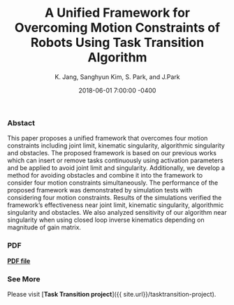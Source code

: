 ﻿---
published: true
layout: post
title: A Unified Framework for Overcoming Motion Constraints of Robots Using Task Transition Algorithm
author: K. Jang, Sanghyun Kim, S. Park, and J.Park
name: Journal of Korea Robotics Society
state: accepted 
year: 2018
vol: 3
pp: 129-141
issue: 2
type: Domestic_journal
date:   2018-06-01 7:00:00 -0400
permalink: /Task-Transition
categories: publications
tags: Task_Transition
excerpt: This article is accepted in Journal of Korea Robotics Society. 

image: /assets/img/post-images/slider-images/KROS2018.png
imageAlt: HQP logo
image-slider: /assets/img/post-images/slider-images/KROS2018.png

pdf: http://dyros.snu.ac.kr/wp-content/uploads/2018/07/00013_002_129.pdf
sourcecode: 
---

### Abstact 
This paper proposes a unified framework that overcomes four motion constraints including
joint limit, kinematic singularity, algorithmic singularity and obstacles. The proposed framework is
based on our previous works which can insert or remove tasks continuously using activation
parameters and be applied to avoid joint limit and singularity. Additionally, we develop a method for
avoiding obstacles and combine it into the framework to consider four motion constraints
simultaneously. The performance of the proposed framework was demonstrated by simulation tests
with considering four motion constraints. Results of the simulations verified the framework’s
effectiveness near joint limit, kinematic singularity, algorithmic singularity and obstacles. We also
analyzed sensitivity of our algorithm near singularity when using closed loop inverse kinematics
depending on magnitude of gain matrix.

### PDF 
[**PDF file**](http://dyros.snu.ac.kr/wp-content/uploads/2018/07/00013_002_129.pdf)

### See More
Please visit [**Task Transition project**]({{ site.url}}/tasktransition-project).



